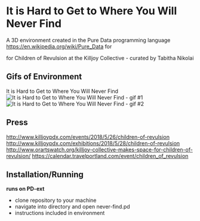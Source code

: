 # It is Hard to Get to Where You Will Never Find

A 3D environment created in the Pure Data programming language
https://en.wikipedia.org/wiki/Pure_Data for

for Children of Revulsion at the Killjoy Collective - curated by Tabitha Nikolai

## Gifs of Environment

It is Hard to Get to Where You Will Never Find
![It is Hard to Get to Where You Will Never Find - gif #1](demo_gifs/neverfind1.gif)
![It is Hard to Get to Where You Will Never Find - gif #2](demo_gifs/neverfind2.gif)

## Press

http://www.killjoypdx.com/events/2018/5/26/children-of-revulsion
http://www.killjoypdx.com/exhibitions/2018/5/28/children-of-revulsion
http://www.orartswatch.org/killjoy-collective-makes-space-for-children-of-revulsion/
https://calendar.travelportland.com/event/children_of_revulsion

## Installation/Running

**runs on PD-ext**

- clone repository to your machine
- navigate into directory and open never-find.pd
- instructions included in environment
